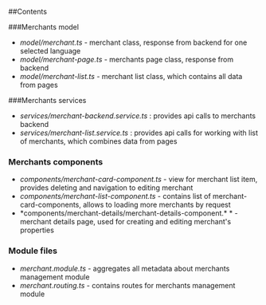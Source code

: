 ##Contents

###Merchants model
- *model/merchant.ts* - merchant class, response from backend for one selected language
- *model/merchant-page.ts* - merchants page class, response from backend
- *model/merchant-list.ts* - merchant list class, which contains all data from pages

###Merchants services
- *services/merchant-backend.service.ts* : provides api calls to merchants backend
- *services/merchant-list.service.ts* : provides api calls for working with list of merchants, which combines data from pages

### Merchants components
- *components/merchant-card-component.ts* - view for merchant list item, provides deleting and navigation to editing merchant
- *components/merchant-list-component.ts* - contains list of merchant-card-components, allows to loading more merchants by request
- *components/merchant-details/merchant-details-component.\* * - merchant details page, used for creating and editing merchant's properties

### Module files
- *merchant.module.ts* - aggregates all metadata about merchants management module
- *merchant.routing.ts* - contains routes for merchants management module